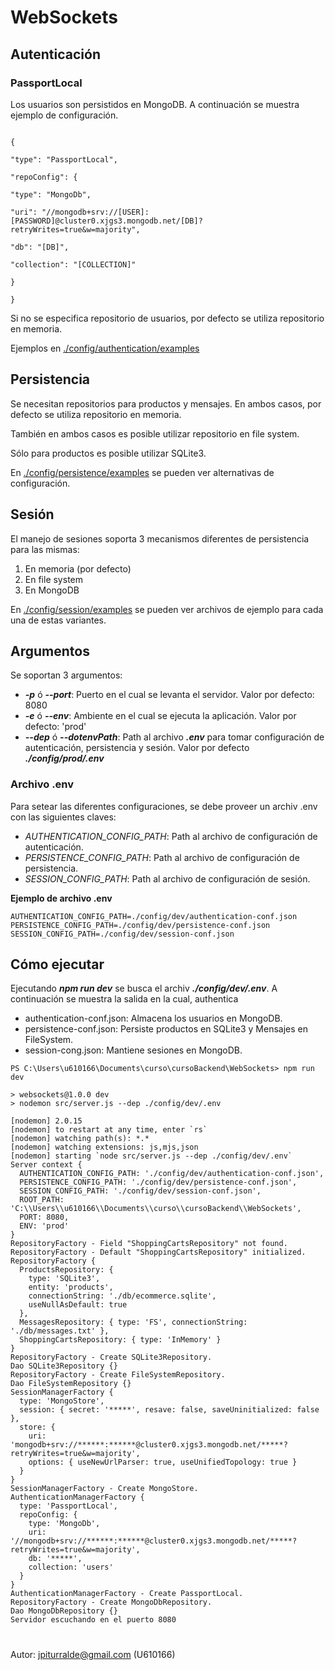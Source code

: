 
  

# WebSockets

## Autenticación

### PassportLocal

Los usuarios son persistidos en MongoDB. A continuación se muestra ejemplo de configuración.

````

{

"type": "PassportLocal",

"repoConfig": {

"type": "MongoDb",

"uri": "//mongodb+srv://[USER]:[PASSWORD]@cluster0.xjgs3.mongodb.net/[DB]?retryWrites=true&w=majority",

"db": "[DB]",

"collection": "[COLLECTION]"

}

}

````

Si no se especifica repositorio de usuarios, por defecto se utiliza repositorio en memoria.

  

Ejemplos en [./config/authentication/examples](https://github.com/jpiturralde/cursoBackend/tree/dotenv/WebSockets/config/authentication/examples)

  

## Persistencia

Se necesitan repositorios para productos y mensajes. En ambos casos, por defecto se utiliza repositorio en memoria.

También en ambos casos es posible utilizar repositorio en file system.

Sólo para productos es posible utilizar SQLite3.

En [./config/persistence/examples](https://github.com/jpiturralde/cursoBackend/tree/dotenv/WebSockets/config/persistence/examples) se pueden ver alternativas de configuración.

  

## Sesión
El manejo de sesiones soporta 3 mecanismos diferentes de persistencia para las mismas:

 1. En memoria (por defecto)
 2. En file system
 3. En MongoDB

En [./config/session/examples](https://github.com/jpiturralde/cursoBackend/tree/dotenv/WebSockets/config/session/examples) se pueden ver archivos de ejemplo para cada una de estas variantes.

## Argumentos
Se soportan 3 argumentos:

 - ***-p*** ó ***--port***: Puerto en el cual se levanta el servidor. Valor por defecto: 8080
 -    ***-e*** ó ***--env***: Ambiente en el cual se ejecuta la aplicación. Valor por defecto: 'prod'
 -    ***--dep*** ó  ***--dotenvPath***: Path al archivo ***.env*** para tomar configuración de autenticación, persistencia y sesión. Valor por defecto ***./config/prod/.env***

### Archivo .env
Para setear las diferentes configuraciones, se debe proveer un archiv .env con las siguientes claves:
 - *AUTHENTICATION_CONFIG_PATH*: Path al archivo de configuración de autenticación.
 - *PERSISTENCE_CONFIG_PATH*: Path al archivo de configuración de persistencia.
 - *SESSION_CONFIG_PATH*: Path al archivo de configuración de sesión.

**Ejemplo de archivo .env**
````
AUTHENTICATION_CONFIG_PATH=./config/dev/authentication-conf.json
PERSISTENCE_CONFIG_PATH=./config/dev/persistence-conf.json
SESSION_CONFIG_PATH=./config/dev/session-conf.json
````

## Cómo ejecutar
Ejecutando ***npm run dev*** se busca el archiv ***./config/dev/.env***. A continuación se muestra la salida en la cual,
authentica

 - authentication-conf.json: Almacena los usuarios en MongoDB.
 - persistence-conf.json: Persiste productos en SQLite3 y Mensajes en FileSystem.
 - session-cong.json: Mantiene sesiones en MongoDB.
````
PS C:\Users\u610166\Documents\curso\cursoBackend\WebSockets> npm run dev

> websockets@1.0.0 dev
> nodemon src/server.js --dep ./config/dev/.env

[nodemon] 2.0.15
[nodemon] to restart at any time, enter `rs`
[nodemon] watching path(s): *.*
[nodemon] watching extensions: js,mjs,json
[nodemon] starting `node src/server.js --dep ./config/dev/.env`
Server context {
  AUTHENTICATION_CONFIG_PATH: './config/dev/authentication-conf.json',        
  PERSISTENCE_CONFIG_PATH: './config/dev/persistence-conf.json',
  SESSION_CONFIG_PATH: './config/dev/session-conf.json',
  ROOT_PATH: 'C:\\Users\\u610166\\Documents\\curso\\cursoBackend\\WebSockets',
  PORT: 8080,
  ENV: 'prod'
}
RepositoryFactory - Field "ShoppingCartsRepository" not found.
RepositoryFactory - Default "ShoppingCartsRepository" initialized.
RepositoryFactory {
  ProductsRepository: {
    type: 'SQLite3',
    entity: 'products',
    connectionString: './db/ecommerce.sqlite',
    useNullAsDefault: true
  },
  MessagesRepository: { type: 'FS', connectionString: './db/messages.txt' },
  ShoppingCartsRepository: { type: 'InMemory' }
}
RepositoryFactory - Create SQLite3Repository.
Dao SQLite3Repository {}
RepositoryFactory - Create FileSystemRepository.
Dao FileSystemRepository {}
SessionManagerFactory {
  type: 'MongoStore',
  session: { secret: '*****', resave: false, saveUninitialized: false },
  store: {
    uri: 'mongodb+srv://******:******@cluster0.xjgs3.mongodb.net/*****?retryWrites=true&w=majority',
    options: { useNewUrlParser: true, useUnifiedTopology: true }
  }
}
SessionManagerFactory - Create MongoStore.
AuthenticationManagerFactory {
  type: 'PassportLocal',
  repoConfig: {
    type: 'MongoDb',
    uri: '//mongodb+srv://******:******@cluster0.xjgs3.mongodb.net/*****?retryWrites=true&w=majority',
    db: '*****',
    collection: 'users'
  }
}
AuthenticationManagerFactory - Create PassportLocal.
RepositoryFactory - Create MongoDbRepository.
Dao MongoDbRepository {}
Servidor escuchando en el puerto 8080

````

#

  

Autor: jpiturralde@gmail.com (U610166)